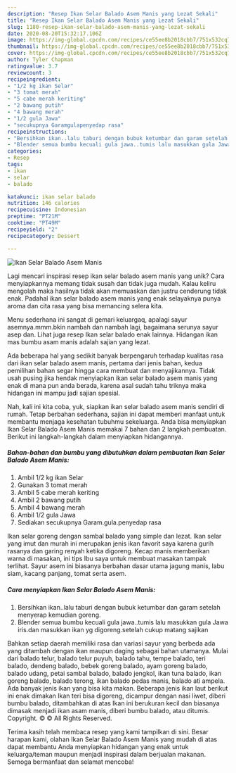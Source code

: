 ```yaml
---
description: "Resep Ikan Selar Balado Asem Manis yang Lezat Sekali"
title: "Resep Ikan Selar Balado Asem Manis yang Lezat Sekali"
slug: 1180-resep-ikan-selar-balado-asem-manis-yang-lezat-sekali
date: 2020-08-20T15:32:17.106Z
image: https://img-global.cpcdn.com/recipes/ce55ee8b2018cbb7/751x532cq70/ikan-selar-balado-asem-manis-foto-resep-utama.jpg
thumbnail: https://img-global.cpcdn.com/recipes/ce55ee8b2018cbb7/751x532cq70/ikan-selar-balado-asem-manis-foto-resep-utama.jpg
cover: https://img-global.cpcdn.com/recipes/ce55ee8b2018cbb7/751x532cq70/ikan-selar-balado-asem-manis-foto-resep-utama.jpg
author: Tyler Chapman
ratingvalue: 3.7
reviewcount: 3
recipeingredient:
- "1/2 kg ikan Selar"
- "3 tomat merah"
- "5 cabe merah keriting"
- "2 bawang putih"
- "4 bawang merah"
- "1/2 gula Jawa"
- "secukupnya Garamgulapenyedap rasa"
recipeinstructions:
- "Bersihkan ikan..lalu taburi dengan bubuk ketumbar dan garam setelah menyerap kemudian goreng."
- "Blender semua bumbu kecuali gula jawa..tumis lalu masukkan gula Jawa iris.dan masukkan ikan yg digoreng.setelah cukup matang sajikan"
categories:
- Resep
tags:
- ikan
- selar
- balado

katakunci: ikan selar balado 
nutrition: 146 calories
recipecuisine: Indonesian
preptime: "PT21M"
cooktime: "PT49M"
recipeyield: "2"
recipecategory: Dessert

---
```



![Ikan Selar Balado Asem Manis](https://img-global.cpcdn.com/recipes/ce55ee8b2018cbb7/751x532cq70/ikan-selar-balado-asem-manis-foto-resep-utama.jpg)

Lagi mencari inspirasi resep ikan selar balado asem manis yang unik? Cara menyiapkannya memang tidak susah dan tidak juga mudah. Kalau keliru mengolah maka hasilnya tidak akan memuaskan dan justru cenderung tidak enak. Padahal ikan selar balado asem manis yang enak selayaknya punya aroma dan cita rasa yang bisa memancing selera kita.

Menu sederhana ini sangat di gemari keluargaq, apalagi sayur asemnya.mmm.bkin nambah dan nambah lagi, bagaimana serunya sayur asep dan. Lihat juga resep Ikan selar balado enak lainnya. Hidangan ikan mas bumbu asam manis adalah sajian yang lezat.

Ada beberapa hal yang sedikit banyak berpengaruh terhadap kualitas rasa dari ikan selar balado asem manis, pertama dari jenis bahan, kedua pemilihan bahan segar hingga cara membuat dan menyajikannya. Tidak usah pusing jika hendak menyiapkan ikan selar balado asem manis yang enak di mana pun anda berada, karena asal sudah tahu triknya maka hidangan ini mampu jadi sajian spesial.


Nah, kali ini kita coba, yuk, siapkan ikan selar balado asem manis sendiri di rumah. Tetap berbahan sederhana, sajian ini dapat memberi manfaat untuk membantu menjaga kesehatan tubuhmu sekeluarga. Anda bisa menyiapkan Ikan Selar Balado Asem Manis memakai 7 bahan dan 2 langkah pembuatan. Berikut ini langkah-langkah dalam menyiapkan hidangannya.

<!--inarticleads1-->

##### Bahan-bahan dan bumbu yang dibutuhkan dalam pembuatan Ikan Selar Balado Asem Manis:

1. Ambil 1/2 kg ikan Selar
1. Gunakan 3 tomat merah
1. Ambil 5 cabe merah keriting
1. Ambil 2 bawang putih
1. Ambil 4 bawang merah
1. Ambil 1/2 gula Jawa
1. Sediakan secukupnya Garam.gula.penyedap rasa


Ikan selar goreng dengan sambal balado yang simple dan lezat. Ikan selar yang imut dan murah ini merupakan jenis ikan favorit saya karena gurih rasanya dan garing renyah ketika digoreng. Kecap manis memberikan warna di masakan, ini tips Ibu saya untuk membuat masakan tampak terlihat. Sayur asem ini biasanya berbahan dasar utama jagung manis, labu siam, kacang panjang, tomat serta asem. 

<!--inarticleads2-->

##### Cara menyiapkan Ikan Selar Balado Asem Manis:

1. Bersihkan ikan..lalu taburi dengan bubuk ketumbar dan garam setelah menyerap kemudian goreng.
1. Blender semua bumbu kecuali gula jawa..tumis lalu masukkan gula Jawa iris.dan masukkan ikan yg digoreng.setelah cukup matang sajikan


Bahkan setiap daerah memiliki rasa dan variasi sayur yang berbeda ada yang ditambah dengan ikan maupun daging sebagai bahan utamanya. Mulai dari balado telur, balado telur puyuh, balado tahu, tempe balado, teri balado, dendeng balado, bebek goreng balado, ayam goreng balado, balado udang, petai sambal balado, balado jengkol, ikan tuna balado, ikan goreng balado, balado terong, ikan balado pedas manis, balado ati ampela. Ada banyak jenis ikan yang bisa kita makan. Beberapa jenis ikan laut berikut ini enak dimakan Ikan teri bisa digoreng, dicampur dengan nasi liwet, diberi bumbu balado, ditambahkan di atas Ikan ini berukuran kecil dan biasanya dimasak menjadi ikan asam manis, diberi bumbu balado, atau ditumis. Copyright. © © All Rights Reserved. 

Terima kasih telah membaca resep yang kami tampilkan di sini. Besar harapan kami, olahan Ikan Selar Balado Asem Manis yang mudah di atas dapat membantu Anda menyiapkan hidangan yang enak untuk keluarga/teman maupun menjadi inspirasi dalam berjualan makanan. Semoga bermanfaat dan selamat mencoba!
